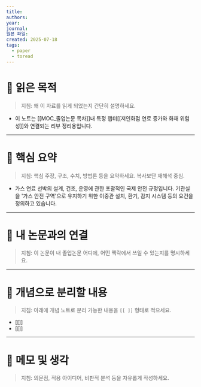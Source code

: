```yaml
---
title: 
authors: 
year: 
journal: 
원본 파일:
created: 2025-07-18
tags:
  - paper
  - toread
---
```

# 🎯 읽은 목적  
> 지침: 왜 이 자료를 읽게 되었는지 간단히 설명하세요.

- 이 노트는 [[MOC_졸업논문 목차]]내 특정 챕터[[저인화점 연료 증가와 화재 위험성]]와 연결되는 리뷰 정리용입니다.  
---

# 🧩 핵심 요약  
> 지침: 핵심 주장, 구조, 수치, 방법론 등을 요약하세요. 복사보단 재해석 중심.

- 가스 연료 선박의 설계, 건조, 운영에 관한 포괄적인 국제 안전 규정입니다. 기관실을 '가스 안전 구역'으로 유지하기 위한 이중관 설치, 환기, 감지 시스템 등의 요건을 정의하고 있습니다.


---

# 🧠 내 논문과의 연결  
> 지침: 이 논문이 내 졸업논문 어디에, 어떤 맥락에서 쓰일 수 있는지를 명시하세요.

---

# 🧩 개념으로 분리할 내용  
> 지침: 아래에 개념 노트로 분리 가능한 내용을 `[[ ]]` 형태로 적으세요.

- [[]]
- [[]]

---

# 💬 메모 및 생각  
> 지침: 의문점, 적용 아이디어, 비판적 분석 등을 자유롭게 작성하세요.

